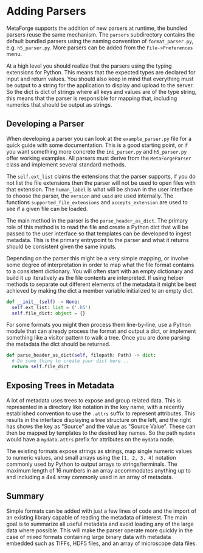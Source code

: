 Adding Parsers
==============

MetaForge supports the addition of new parsers at runtime, the bundled parsers
reuse the same mechanism. The `parsers` subdirectory contains the default bundled
parsers using the naming convention of `format_parser.py`, e.g. `h5_parser.py`.
More parsers can be added from the `File->Preferences` menu.

At a high level you should realize that the parsers using the typing extensions
for Python. This means that the expected types are declared for input and
return values. You should also keep in mind that everything must be output to a
string for the application to display and upload to the server. So the dict is
dict of strings where all keys and values are of the type string, this means
that the parser is responsible for mapping that, including numerics that should
be output as strings.

Developing a Parser
-------------------

When developing a parser you can look at the `example_parser.py` file for a
quick guide with some documentation. This is a good starting point, or if you
want something more concrete the `ini_parser.py` and `h5_parser.py` offer
working examples. All parsers must derive from the `MetaForgeParser` class and
implement several standard methods.

The `self.ext_list` claims the extensions that the parser supports, if you do
not list the file extensions then the parser will not be used to open files
with that extension. The `human_label` is what will be shown in the user
interface to choose the parser, the `version` and `uuid` are used internally.
The functions `supported_file_extensions` and `accepts_extension` are used to
see if a given file can be loaded.

The main method in the parser is the `parse_header_as_dict`. The primary role
of this method is to read the file and create a Python dict that will be passed
to the user interface so that templates can be developed to ingest metadata.
This is the primary entrypoint to the parser and what it returns should be
consistent given the same inputs.

Depending on the parser this might be a very simple mapping, or involve some
degree of interpretation in order to map what the file format contains to a
consistent dictionary. You will often start with an empty dictionary and
build it up iteratively as the file contents are interpreted. If using helper
methods to separate out different elements of the metadata it might be best
achieved by making the dict a member variable initialized to an empty dict.

```python
def __init__(self) -> None:
  self.ext_list: list = ('.h5')
  self.file_dict: object = {}
```

For some formats you might then process them line-by-line, use a Python module
that can already process the format and output a dict, or implement something
like a visitor pattern to walk a tree. Once you are done parsing the metadata
the dict should be returned.

```python
def parse_header_as_dict(self, filepath: Path) -> dict:
  # Do some thing to create your dict here...
  return self.file_dict
```

Exposing Trees in Metadata
--------------------------

A lot of metadata uses trees to expose and group related data. This is
represented in a directory like notation in the key name, with a recently
established convention to use the `.attrs` suffix to represent attributes. This
results in the interface displaying a tree structure on the left, and the right
has shows the key as "Source" and the value as "Source Value". These can then
be mapped by templates to the desired key names. So the path `mydata` would have
a `mydata.attrs` prefix for attributes on the `mydata` node.

The existing formats expose strings as strings, map single numeric values to
numeric values, and small arrays using the `[1, 2, 3, 4]` notation commonly
used by Python to output arrays to strings/terminals. The maximum length of 16
numbers in an array accommodates anything up to and including a 4x4 array
commonly used in an array of metadata.

Summary
-------

Simple formats can be added with just a few lines of code and the import of an
existing library capable of reading the metadata of interest. The main goal is
to summarize all useful metadata and avoid loading any of the large data where
possible. This will make the parser operate more quickly in the case of mixed
formats containing large binary data with metadata embedded such as TIFFs,
HDF5 files, and an array of microscope data files.
